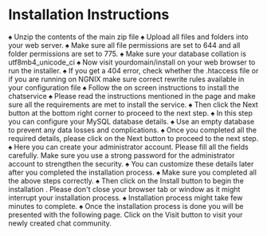 # Installation Instructions 

♠ Unzip the contents of the main zip file
♠ Upload all files and folders into your web server.
♠ Make sure all file permissions are set to 644 and all folder permissions are set to 775.
♠ Make sure your database collation is utf8mb4_unicode_ci
♠ Now visit yourdomain/install on your web browser to run the installer.
♠ If you get a 404 error, check whether the .htaccess file or if you are running on NGNIX make sure correct rewrite rules available in your configuration file
♠ Follow the on screen instructions to install the chatservice
♠ Please read the instructions mentioned in the page and make sure all the requirements are met to install the service.
♠ Then click the Next button at the bottom right corner to proceed to the next step.
♠ In this step you can configure your MySQL database details.
♠ Use an empty database to prevent any data losses and complications.
♠ Once you completed all the required details, please click on the Next button to proceed to the next step.
♠ Here you can create your administrator account. Please fill all the fields carefully. Make sure you use a strong password for the administrator account to strengthen the security.
♠ You can customize these details later after you completed the installation process.
♠ Make sure you completed all the above steps correctly. 
♠ Then click on the Install button to begin the installation . Please don't close your browser tab or window as it might interrupt your installation process.
♠ Installation process might take few minutes to complete.
♠ Once the installation process is done you will be presented with the following page. Click on the Visit button to visit your newly created chat community.
